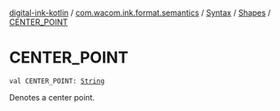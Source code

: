 [digital-ink-kotlin](../../../index.md) / [com.wacom.ink.format.semantics](../../index.md) / [Syntax](../index.md) / [Shapes](index.md) / [CENTER_POINT](./-c-e-n-t-e-r_-p-o-i-n-t.md)

# CENTER_POINT

`val CENTER_POINT: `[`String`](https://kotlinlang.org/api/latest/jvm/stdlib/kotlin/-string/index.html)

Denotes a center point.

